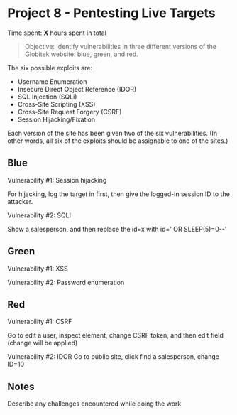 # Project 8 - Pentesting Live Targets

Time spent: **X** hours spent in total

> Objective: Identify vulnerabilities in three different versions of the Globitek website: blue, green, and red.

The six possible exploits are:
* Username Enumeration
* Insecure Direct Object Reference (IDOR)
* SQL Injection (SQLi)
* Cross-Site Scripting (XSS)
* Cross-Site Request Forgery (CSRF)
* Session Hijacking/Fixation

Each version of the site has been given two of the six vulnerabilities. (In other words, all six of the exploits should be assignable to one of the sites.)

## Blue

Vulnerability #1: Session hijacking

For hijacking, log the target in first, then give the logged-in session ID to the attacker.

Vulnerability #2: SQLI

Show a salesperson, and then replace the id=x with id=' OR SLEEP(5)=0--'


## Green

Vulnerability #1: XSS

<script>alert('Mallory found the XSS!');</script>

Vulnerability #2: Password enumeration


## Red

Vulnerability #1: CSRF

Go to edit a user, inspect element, change CSRF token, and then edit field (change will be applied)

Vulnerability #2: IDOR
Go to public site, click find a salesperson, change ID=10


## Notes

Describe any challenges encountered while doing the work
